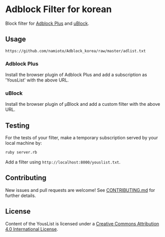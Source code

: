 # Adblock Filter for korean

Block filter for [Adblock Plus][] and [uBlock][].

[Adblock Plus]: https://adblockplus.org/
[uBlock]: https://github.com/gorhill/uBlock

## Usage

```
https://github.com/namioto/Adblock_korea/raw/master/adlist.txt
```

### Adblock Plus

Install the browser plugin of Adblock Plus and add a subscription as 'YousList' with the above URL.

### uBlock

Install the browser plugin of µBlock and add a custom filter with the above URL.

## Testing

For the tests of your filter, make a temporary subscription served by your local machine by:

``` sh
ruby server.rb
```

Add a filter using `http://localhost:8000/youslist.txt`.

## Contributing

New issues and pull requests are welcome! See [CONTRIBUTING.md](CONTRIBUTING.md) for further details.

## License

Content of the YousList is licensed under a [Creative Commons Attribution 4.0 International License](http://creativecommons.org/licenses/by/4.0/).
